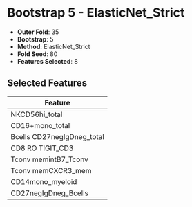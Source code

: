 # Bootstrap 5 - ElasticNet_Strict

- **Outer Fold**: 35
- **Bootstrap**: 5
- **Method**: ElasticNet_Strict
- **Fold Seed**: 80
- **Features Selected**: 8

## Selected Features

| Feature |
|---------|
| NKCD56hi_total |
| CD16+mono_total |
| Bcells CD27negIgDneg_total |
| CD8 RO TIGIT_CD3 |
| Tconv memintB7_Tconv |
| Tconv memCXCR3_mem |
| CD14mono_myeloid |
| CD27negIgDneg_Bcells |
